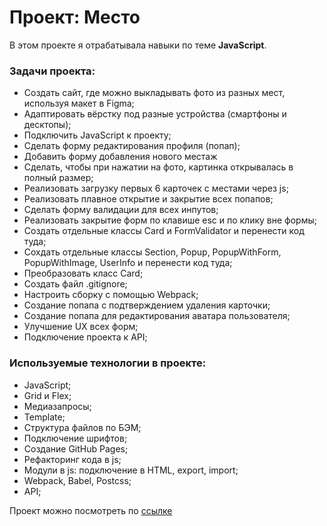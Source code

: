 # Проект: Место
В этом проекте я отрабатывала навыки по теме **JavaScript**.

### Задачи проекта:

* Создать сайт, где можно выкладывать фото из разных мест, используя макет в Figma;
* Адаптировать вёрстку под разные устройства (смартфоны и десктопы);
* Подключить JavaScript к проекту;
* Сделать форму редактирования профиля (попап);
* Добавить форму добавления нового местаж
* Сделать, чтобы при нажатии на фото, картинка открывалась в полный размер;
* Реализовать загрузку первых 6 карточек с местами через js;
* Реализовать плавное открытие и закрытие всех попапов;
* Сделать форму валидации для всех инпутов;
* Реализовать закрытие форм по клавише esc и по клику вне формы;
* Создать отдельные классы Card и FormValidator и перенести код туда;
* Сохдать отдельные классы Section, Popup, PopupWithForm, PopupWithImage, UserInfo и перенести код туда;
* Преобразовать класс Card;
* Создать файл .gitignore;
* Настроить сборку с помощью Webpack;
* Создание попапа с подтверждением удаления карточки;
* Создание попапа для редактирования аватара пользователя;
* Улучшение UX всех форм;
* Подключение проекта к API;

### Используемые технологии в проекте:

* JavaScript;
* Grid и Flex;
* Медиазапросы;
* Template;
* Структура файлов по БЭМ;
* Подключение шрифтов;
* Создание GitHub Pages;
* Рефакторинг кода в js;
* Модули в js: подключение в HTML, export, import;
* Webpack, Babel, Postcss;
* API;

Проект можно посмотреть по [ссылке](https://mariatsay.github.io/mesto/index.html)